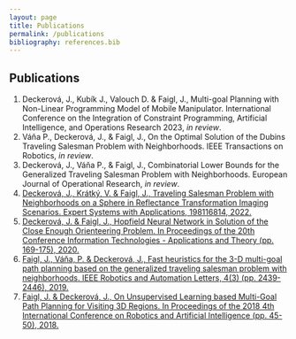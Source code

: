 ```yaml
---
layout: page
title: Publications
permalink: /publications
bibliography: references.bib  
---
```


## Publications
1. Deckerová, J., Kubík J., Valouch D. & Faigl, J., Multi-goal Planning with Non-Linear Programming Model of Mobile Manipulator. International Conference on the Integration of Constraint Programming, Artificial Intelligence, and Operations Research 2023, *in review*.
2. Váňa P., Deckerová, J., & Faigl, J., On the Optimal Solution of the Dubins Traveling Salesman Problem with Neighborhoods. IEEE Transactions on Robotics, *in review*.
3. Deckerová, J., Váňa P., & Faigl, J., Combinatorial Lower Bounds for the Generalized Traveling Salesman Problem with Neighborhoods. European Journal of Operational Research, *in review*.
4. [ Deckerová, J., Krátký, V. & Faigl, J., Traveling Salesman Problem with Neighborhoods on a Sphere in Reflectance Transformation Imaging Scenarios. Expert Systems with Applications, 198116814, 2022.](/_posts/2022-12-22-eswa22tspns.md)
5. [Deckerová, J. & Faigl, J., Hopfield Neural Network in Solution of the Close Enough Orienteering Problem. In Proceedings of the 20th Conference Information Technologies - Applications and Theory (pp. 169-175), 2020.](/_posts/2022-12-22-itat20ceop.md)
6. [Faigl, J., Váňa, P. & Deckerová, J., Fast heuristics for the 3-D multi-goal path planning based on the generalized traveling salesman problem with neighborhoods. IEEE Robotics and Automation Letters, 4(3) (pp. 2439-2446), 2019.](/_posts/2022-12-22-ral19gtspn.md)
7. [Faigl, J. & Deckerová, J., On Unsupervised Learning based Multi-Goal Path Planning for Visiting 3D Regions. In Proceedings of the 2018 4th International Conference on Robotics and Artificial Intelligence (pp. 45-50), 2018.](/_posts/2022-12-22-icrai18cetsp3d.md)
